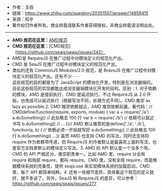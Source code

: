 - 作者：玉伯
- 链接：https://www.zhihu.com/question/20351507/answer/14859415
- 来源：知乎
- 著作权归作者所有。商业转载请联系作者获得授权，非商业转载请注明出处。
---
- **AMD 规范在这里：**[AMD规范](https://github.com/amdjs/amdjs-api/wiki/AMD)
- **CMD 规范在这里：**[CMD规范]（https://github.com/seajs/seajs/issues/242）
- AMD是 RequireJS 在推广过程中对模块定义的规范化产出。
- CMD 是 SeaJS 在推广过程中对模块定义的规范化产出。
- 类似的还有 CommonJS Modules/2.0 规范，是 BravoJS 在推广过程中对模块定义的规范化产出。还有不少⋯⋯  
这些规范的目的都是为了 JavaScript 的模块化开发，特别是在浏览器端的。目前这些规范的实现都能达成浏览器端模块化开发的目的。区别：1. 对于依赖的模块，AMD 是提前执行，CMD 是延迟执行。不过 RequireJS 从 2.0 开始，也改成可以延迟执行（根据写法不同，处理方式不同）。CMD 推崇 as lazy as possible.2. CMD 推崇依赖就近，AMD 推崇依赖前置。看代码：// CMDdefine(function(require, exports, module) {   var a = require('./a')   a.doSomething()   // 此处略去 100 行   var b = require('./b') // 依赖可以就近书写   b.doSomething()   // ... })// AMD 默认推荐的是define(['./a', './b'], function(a, b) {  // 依赖必须一开始就写好    a.doSomething()    // 此处略去 100 行    b.doSomething()    ...}) 虽然 AMD 也支持 CMD 的写法，同时还支持将 require 作为依赖项传递，但 RequireJS 的作者默认是最喜欢上面的写法，也是官方文档里默认的模块定义写法。3. AMD 的 API 默认是一个当多个用，CMD 的 API 严格区分，推崇职责单一。比如 AMD 里，require 分全局 require 和局部 require，都叫 require。CMD 里，没有全局 require，而是根据模块系统的完备性，提供 seajs.use 来实现模块系统的加载启动。CMD 里，每个 API 都简单纯粹。4. 还有一些细节差异，具体看这个规范的定义就好，就不多说了。另外，SeaJS 和 RequireJS 的差异，可以参考：https://github.com/seajs/seajs/issues/277

